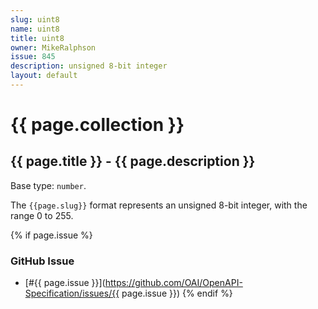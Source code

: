 ```yaml
---
slug: uint8
name: uint8
title: uint8
owner: MikeRalphson
issue: 845
description: unsigned 8-bit integer
layout: default
---
```


# {{ page.collection }}

## {{ page.title }} - {{ page.description }}

Base type: `number`.

The `{{page.slug}}` format represents an unsigned 8-bit integer, with the range 0 to 255.

{% if page.issue %}
### GitHub Issue

* [#{{ page.issue }}](https://github.com/OAI/OpenAPI-Specification/issues/{{ page.issue }})
{% endif %}

